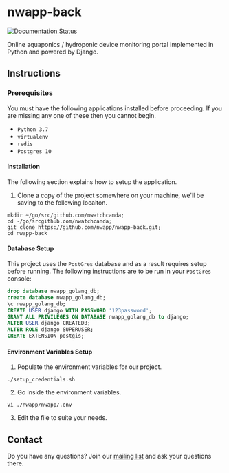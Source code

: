 # nwapp-back
[![Documentation Status](https://readthedocs.org/projects/nwapp-docs/badge/?version=latest)](https://nwapp-docs.readthedocs.io/en/latest/?badge=latest)

Online aquaponics / hydroponic device monitoring portal implemented in Python and powered by Django.


## Instructions
### Prerequisites
You must have the following applications installed before proceeding. If you are missing any one of these then you cannot begin.

* ``Python 3.7``
* ``virtualenv``
* ``redis``
* ``Postgres 10``

#### Installation
The following section explains how to setup the application.

1. Clone a copy of the project somewhere on your machine, we'll be saving to the following locaiton.

  ```
  mkdir ~/go/src/github.com/nwatchcanda;
  cd ~/go/srcgithub.com/nwatchcanda;
  git clone https://github.com/nwapp/nwapp-back.git;
  cd nwapp-back
  ```

#### Database Setup
This project uses the ``PostGres`` database and as a result requires setup before running. The following instructions are to be run in your ``PostGres`` console:

  ```sql
  drop database nwapp_golang_db;
  create database nwapp_golang_db;
  \c nwapp_golang_db;
  CREATE USER django WITH PASSWORD '123password';
  GRANT ALL PRIVILEGES ON DATABASE nwapp_golang_db to django;
  ALTER USER django CREATEDB;
  ALTER ROLE django SUPERUSER;
  CREATE EXTENSION postgis;
  ```


#### Environment Variables Setup
1. Populate the environment variables for our project.

  ```
  ./setup_credentials.sh
  ```

2. Go inside the environment variables.

  ```
  vi ./nwapp/nwapp/.env
  ```

3. Edit the file to suite your needs.

## Contact

Do you have any questions? Join our [mailing list](https://groups.google.com/forum/#!forum/nwl-app) and ask your questions there.
